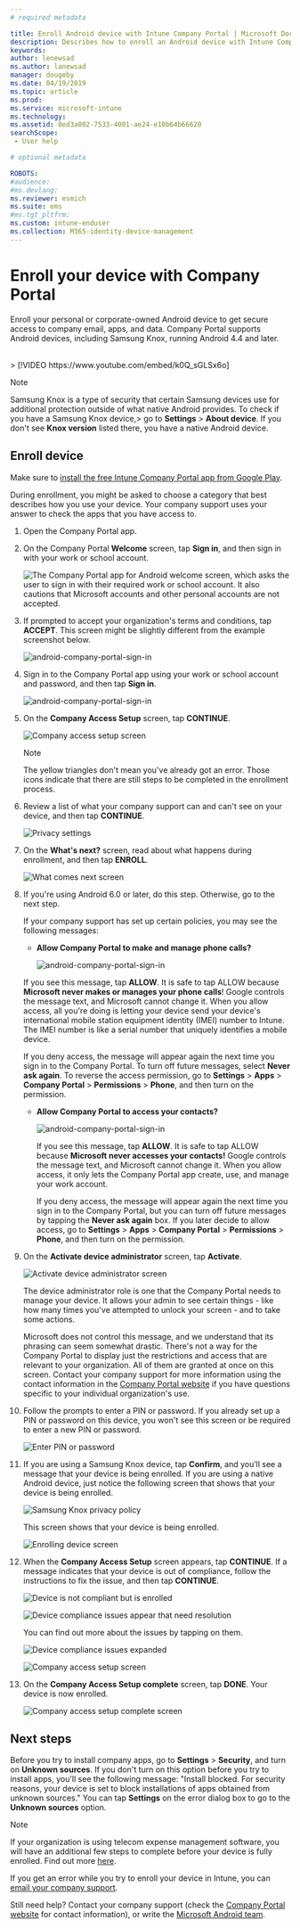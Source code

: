 ```yaml
---
# required metadata

title: Enroll Android device with Intune Company Portal | Microsoft Docs
description: Describes how to enroll an Android device with Intune Company Portal
keywords:
author: lenewsad
ms.author: lanewsad
manager: dougeby
ms.date: 04/19/2019
ms.topic: article
ms.prod:
ms.service: microsoft-intune
ms.technology:
ms.assetid: 0ed3a002-7533-4001-ae24-e10b64b66620
searchScope:
 - User help

# optional metadata

ROBOTS:  
#audience:
#ms.devlang:
ms.reviewer: esmich
ms.suite: ems
#ms.tgt_pltfrm:
ms.custom: intune-enduser
ms.collection: M365-identity-device-management
---
```


# Enroll your device with Company Portal  
Enroll your personal or corporate-owned Android device to get secure access to company email, apps, and data. Company Portal supports Android devices, including Samsung Knox, running Android 4.4 and later.  

<br/>
> [!VIDEO https://www.youtube.com/embed/k0Q_sGLSx6o]

> [!NOTE]
> Samsung Knox is a type of security that certain Samsung devices use for additional 
> protection outside of what native Android provides. To check if you have a Samsung Knox device,> go to **Settings** > **About device**. If you don't see **Knox version** listed there, you have a native Android device.

## Enroll device  
Make sure to [install the free Intune Company Portal app from Google Play](https://play.google.com/store/apps/details?id=com.microsoft.windowsintune.companyportal). 

During enrollment, you might be asked to choose a category that best describes how you use your device. Your company support uses your answer to check the apps that you have access to.  

1. Open the Company Portal app.  

3. On the Company Portal **Welcome** screen, tap **Sign in**, and then sign in with your work or school account.

   ![The Company Portal app for Android welcome screen, which asks the user to sign in with their required work or school account. It also cautions that Microsoft accounts and other personal accounts are not accepted.](./media/and-enroll-0-welcome-screen.png)   

4. If prompted to accept your organization's terms and conditions, tap **ACCEPT**. This screen might be slightly different from the example screenshot below. 

   ![android-company-portal-sign-in](./media/and-enroll-3-accept-terms.png)

5. Sign in to the Company Portal app using your work or school account and password, and then tap **Sign in**.

   ![android-company-portal-sign-in](./media/and-enroll-2-cp-sign-in.png)

6. On the **Company Access Setup** screen, tap **CONTINUE**.

   ![Company access setup screen](/intune/media/android_cp_enroll_01_1709_new.png)

   > [!NOTE]
   > The yellow triangles don't mean you've already got an error. Those icons indicate that there are still steps to be completed in the enrollment process.

7. Review a list of what your company support can and can't see on your device, and then tap **CONTINUE**.

   ![Privacy settings](/intune/media/android_cp_enroll_02_after_1710.png)

8. On the **What's next?** screen, read about what happens during enrollment, and then tap **ENROLL**.

   ![What comes next screen](/intune/media/android_cp_enroll_03_after_1710.png)

9. If you're using Android 6.0 or later, do this step. Otherwise, go to the next step.

   If your company support has set up certain policies, you may see the following messages:
   - **Allow Company Portal to make and manage phone calls?**

     ![android-company-portal-sign-in](./media/and-enroll-3a-allow-phone-access.png)

   If you see this message, tap **ALLOW**. It is safe to tap ALLOW because **Microsoft never makes or manages your phone calls**! Google controls the message text, and Microsoft cannot change it. When you allow access, all you're doing is letting your device send your device's international mobile station equipment identity (IMEI) number to Intune. The IMEI number is like a serial number that uniquely identifies a mobile device.

   If you deny access, the message will appear again the next time you sign in to the Company Portal. To turn off future messages, select **Never ask again**. To reverse the access permission, go to **Settings** > **Apps** > **Company Portal** > **Permissions** > **Phone**, and then turn on the permission.  

   - **Allow Company Portal to access your contacts?**

     ![android-company-portal-sign-in](./media/and-enroll-3b-allow-contacts-access.png)

     If you see this message, tap **ALLOW**. It is safe to tap ALLOW because **Microsoft never accesses your contacts!** Google controls the message text, and Microsoft cannot change it. When you allow access, it only lets the Company Portal app create, use, and manage your work account.

     If you deny access, the message will appear again the next time you sign in to the Company Portal, but you can turn off future messages by tapping the **Never ask again** box. If you later decide to allow access, go to **Settings** &gt; **Apps** &gt; **Company Portal** &gt; **Permissions** &gt; **Phone**, and then turn on the permission.

10. On the **Activate device administrator** screen, tap **Activate**.

    ![Activate device administrator screen](./media/and-enroll-5-activate.png)

    The device administrator role is one that the Company Portal needs to manage your device. It allows your admin to see certain things - like how many times you've attempted to unlock your screen - and to take some actions.    

    Microsoft does not control this message, and we understand that its phrasing can seem somewhat drastic. There's not a way for the Company Portal to display just the restrictions and access that are relevant to your organization. All of them are granted at once on this screen. Contact your company support for more information using the contact information in the [Company Portal website](https://go.microsoft.com/fwlink/?linkid=2010980) if you have questions specific to your individual organization's use.  

11. Follow the prompts to enter a PIN or password. If you already set up a PIN or password on this device, you won't see this screen or be required to enter a new PIN or password.  

    ![Enter PIN or password](./media/and-enroll-6-PIN-native.png)

12. If you are using a Samsung Knox device, tap **Confirm**, and you’ll see a message that your device is being enrolled. If you are using a native Android device, just notice the following screen that shows that your device is being enrolled.

    ![Samsung Knox privacy policy](./media/and-enroll-7-knox-privacy-policy.png)

    This screen shows that your device is being enrolled.

    ![Enrolling device screen](./media/and-enroll-8-device-enrolling.png)

13. When the **Company Access Setup** screen appears, tap **CONTINUE**. If a message indicates that your device is out of compliance, follow the instructions to fix the issue, and then tap **CONTINUE**.

    ![Device is not compliant but is enrolled](/intune/media/android_cp_enroll_05_post_1709.png)

    ![Device compliance issues appear that need resolution](/intune/media/android_cp_enroll_03_post_1709.png)

    You can find out more about the issues by tapping on them.

    ![Device compliance issues expanded](/intune/media/android_cp_enroll_04_post_1709.png)

    ![Company access setup screen](./media/and-enroll-9d-comp-access-setup.png)  

14. On the **Company Access Setup complete** screen, tap **DONE**. Your device is now enrolled.

    ![Company access setup complete screen](./media/and-enroll-10-comp-access-setup-complete.png)

## Next steps  

Before you try to install company apps, go to **Settings** > **Security**, and turn on **Unknown sources**. If you don't turn on this option before you try to install apps, you'll see the following message: "Install blocked. For security reasons, your device is set to block installations of apps obtained from unknown sources." You can tap **Settings** on the error dialog box to go to the **Unknown sources** option.  

> [!Note]
> If your organization is using telecom expense management software, you will have an additional few steps to complete before your device is fully enrolled. Find out more [here](enroll-your-device-with-telecom-expense-management-android.md).

If you get an error while you try to enroll your device in Intune, you can [email your company support](send-logs-to-your-it-admin-by-email-android.md).  

Still need help? Contact your company support (check the [Company Portal website](https://go.microsoft.com/fwlink/?linkid=2010980) for contact information), or write the <a href="mailto:wintunedroidfbk@microsoft.com?subject=I'm having trouble with enrolling my Android device&body=Describe the issue you're experiencing here.">Microsoft Android team</a>.
